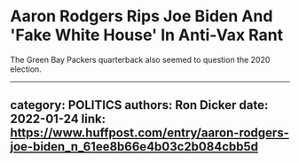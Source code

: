 # Aaron Rodgers Rips Joe Biden And 'Fake White House' In Anti-Vax Rant

The Green Bay Packers quarterback also seemed to question the 2020 election.

---
category: POLITICS
authors: Ron Dicker
date: 2022-01-24
link: https://www.huffpost.com/entry/aaron-rodgers-joe-biden_n_61ee8b66e4b03c2b084cbb5d
---
